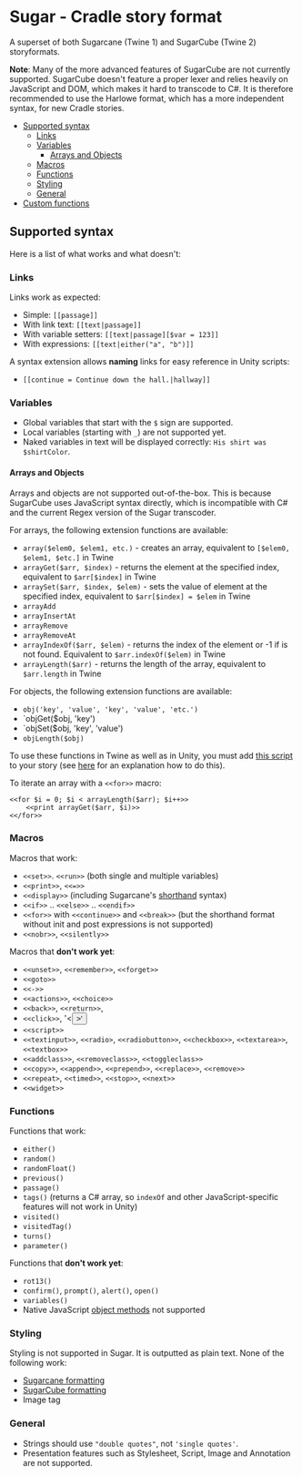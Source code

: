 # Sugar - Cradle story format
A superset of both Sugarcane (Twine 1) and SugarCube (Twine 2) storyformats.

**Note**: Many of the more advanced features of SugarCube are not currently supported. SugarCube doesn't feature a proper lexer and relies heavily on JavaScript and DOM, which makes it hard to transcode to C#. It is therefore recommended to use the Harlowe format, which has a more independent syntax, for new Cradle stories.

- [Supported syntax](#supported-syntax)
	- [Links](#links)
	- [Variables](#variables)
		- [Arrays and Objects](#arrays-and-objects)
	- [Macros](#macros)
	- [Functions](#functions)
	- [Styling](#styling)
	- [General](#general)
- [Custom functions](#custom-functions)

## Supported syntax
Here is a list of what works and what doesn't:

### Links
Links work as expected:

* Simple: `[[passage]]`
* With link text: `[[text|passage]]`
* With variable setters: `[[text|passage][$var = 123]]`
* With expressions: `[[text|either("a", "b")]]`

A syntax extension allows **naming** links for easy reference in Unity scripts:
* `[[continue = Continue down the hall.|hallway]]`

### Variables
* Global variables that start with the `$` sign are supported.
* Local variables (starting with `_`) are not supported yet.
* Naked variables in text will be displayed correctly: `His shirt was $shirtColor`.

#### Arrays and Objects
Arrays and objects are not supported out-of-the-box. This is because SugarCube uses JavaScript syntax directly, which is incompatible with C# and the current Regex version of the Sugar transcoder.

For arrays, the following extension functions are available:
* `array($elem0, $elem1, etc.)` - creates an array, equivalent to `[$elem0, $elem1, $etc.]` in Twine
* `arrayGet($arr, $index)` - returns the element at the specified index, equivalent to `$arr[$index]` in Twine
* `arraySet($arr, $index, $elem)` - sets the value of element at the specified index, equivalent to `$arr[$index] = $elem` in Twine
* `arrayAdd`
* `arrayInsertAt`
* `arrayRemove`
* `arrayRemoveAt`
* `arrayIndexOf($arr, $elem)` - returns the index of the element or -1 if is not found. Equivalent to `$arr.indexOf($elem)` in Twine
* `arrayLength($arr)` - returns the length of the array, equivalent to `$arr.length` in Twine

For objects, the following extension functions are available:
* `obj('key', 'value', 'key', 'value', 'etc.')`
* `objGet($obj, 'key')
* `objSet($obj, 'key', 'value')
* `objLength($obj)`

To use these functions in Twine as well as in Unity, you must add [this script]() to your story (see [here](http://www.motoslave.net/sugarcube/2/docs/special-names.html#special-tags) for an explanation how to do this).

To iterate an array with a `<<for>>` macro:
```
<<for $i = 0; $i < arrayLength($arr); $i++>>
	<<print arrayGet($arr, $i)>>
<</for>>
```

### Macros
Macros that work:

* `<<set>>`. `<<run>>`  (both single and multiple variables)
* `<<print>>`, `<<=>>`
* `<<display>>` (including Sugarcane's [shorthand](#https://twinery.org/wiki/display) syntax)
* `<<if>>` .. `<<else>>` .. `<<endif>>`
* `<<for>>` with `<<continue>>` and `<<break>>` (but the shorthand format without init and post expressions is not supported)
* `<<nobr>>`, `<<silently>>`

Macros that **don't work yet**:

* `<<unset>>`, `<<remember>>`, `<<forget>>`
* `<<goto>>`
* `<<->>`
* `<<actions>>`, `<<choice>>`
* `<<back>>`, `<<return>>`, 
* `<<click>>`, '<<button>>'
* `<<script>>`
* `<<textinput>>`, `<<radio>`, `<<radiobutton>>`, `<<checkbox>>`, `<<textarea>>`, `<<textbox>>`
* `<<addclass>>`, `<<removeclass>>`, `<<toggleclass>>`
* `<<copy>>`, `<<append>>`, `<<prepend>>`, `<<replace>>`, `<<remove>>`
* `<<repeat>`, `<<timed>>`, `<<stop>>`, `<<next>>`
* `<<widget>>`

### Functions

Functions that work:

* `either()`
* `random()`
* `randomFloat()`
* `previous()`
* `passage()`
* `tags()` (returns a C# array, so `indexOf` and other JavaScript-specific features will not work in Unity)
* `visited()`
* `visitedTag()`
* `turns()`
* `parameter()`

Functions that **don't work yet**:

* `rot13()`
* `confirm()`, `prompt()`, `alert()`, `open()`
* `variables()`
* Native JavaScript [object methods](http://www.motoslave.net/sugarcube/2/docs/native-object-methods.html) not supported

### Styling
Styling is not supported in Sugar. It is outputted as plain text.
None of the following work:
* [Sugarcane formatting](https://twinery.org/wiki/syntax)
* [SugarCube formatting](http://www.motoslave.net/sugarcube/2/docs/markup.html#html-attributes)
* Image tag

### General

* Strings should use `"double quotes"`, not `'single quotes'`.
* Presentation features such as Stylesheet, Script, Image and Annotation are not supported.